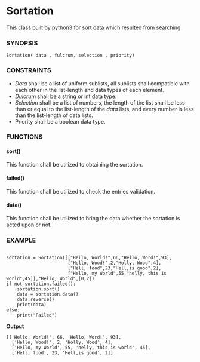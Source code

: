 # Sortation
 This class built by python3 for sort data which resulted from searching.

### SYNOPSIS

    Sortation( data , fulcrum, selection , priority)

### CONSTRAINTS
  - *Data* shall be a list of uniform sublists, all sublists shall compatible with each other in the list-length and data types of each element.
  - *Dulcrum* shall be a string or int data type.
  - *Selection* shall be a list of numbers, the length of the list shall be less than or equal to the list-length of the *data* lists, and every number is less than the list-length of data lists.
  - Priority shall be a boolean data type.
### FUNCTIONS
 #### sort()
  This function shall be utilized to obtaining the sortation.
 #### failed()
  This function shall be utilized to check  the entries validation.
 #### data()
  This function shall be utilized to bring the data whether the sortation is acted upon or not.
### EXAMPLE

```from Sortation import Sortation

sortation = Sortation([["Hello, World!",66,"Hello, Word!",93],
                       ["Hello, Wood!",2,"Holly, Wood",4],
                       ["Hell, food",23,"Hell,is good",2],
                       ["Hello, my World",55,"helly, this is world",45]],"Hello, World",[0,2])
if not sortation.failed():
    sortation.sort()
    data = sortation.data()
    data.reverse()
    print(data)
else:
    print("Failed")
```
**Output**
```
[['Hello, World!', 66, 'Hello, Word!', 93], 
  ['Hello, Wood!', 2, 'Holly, Wood', 4], 
  ['Hello, my World', 55, 'helly, this is world', 45], 
  ['Hell, food', 23, 'Hell,is good', 2]]
